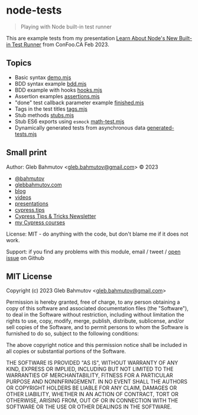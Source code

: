 # node-tests

> Playing with Node built-in test runner

This are example tests from my presentation [Learn About Node's New Built-in Test Runner]() from ConFoo.CA Feb 2023.

## Topics

- Basic syntax [demo.mjs](./test/demo.mjs)
- BDD syntax example [bdd.mjs](./test/bdd.mjs)
- BDD example with hooks [hooks.mjs](./test/hooks.mjs)
- Assertion examples [assertions.mjs](./test/assertions.mjs)
- "done" test callback parameter example [finished.mjs](./test/finished.mjs)
- Tags in the test titles [tags.mjs](./test/tags.mjs)
- Stub methods [stubs.mjs](./test/stubs.mjs)
- Stub ES6 exports using `esmock` [math-test.mjs](./test/math-test.mjs)
- Dynamically generated tests from asynchronous data [generated-tests.mjs](./test/generated-tests.mjs)

## Small print

Author: Gleb Bahmutov &lt;gleb.bahmutov@gmail.com&gt; &copy; 2023

- [@bahmutov](https://twitter.com/bahmutov)
- [glebbahmutov.com](https://glebbahmutov.com)
- [blog](https://glebbahmutov.com/blog)
- [videos](https://www.youtube.com/glebbahmutov)
- [presentations](https://slides.com/bahmutov)
- [cypress.tips](https://cypress.tips)
- [Cypress Tips & Tricks Newsletter](https://cypresstips.substack.com/)
- [my Cypress courses](https://cypress.tips/courses)

License: MIT - do anything with the code, but don't blame me if it does not work.

Support: if you find any problems with this module, email / tweet /
[open issue](https://github.com/bahmutov/node-tests/issues) on Github

## MIT License

Copyright (c) 2023 Gleb Bahmutov &lt;gleb.bahmutov@gmail.com&gt;

Permission is hereby granted, free of charge, to any person
obtaining a copy of this software and associated documentation
files (the "Software"), to deal in the Software without
restriction, including without limitation the rights to use,
copy, modify, merge, publish, distribute, sublicense, and/or sell
copies of the Software, and to permit persons to whom the
Software is furnished to do so, subject to the following
conditions:

The above copyright notice and this permission notice shall be
included in all copies or substantial portions of the Software.

THE SOFTWARE IS PROVIDED "AS IS", WITHOUT WARRANTY OF ANY KIND,
EXPRESS OR IMPLIED, INCLUDING BUT NOT LIMITED TO THE WARRANTIES
OF MERCHANTABILITY, FITNESS FOR A PARTICULAR PURPOSE AND
NONINFRINGEMENT. IN NO EVENT SHALL THE AUTHORS OR COPYRIGHT
HOLDERS BE LIABLE FOR ANY CLAIM, DAMAGES OR OTHER LIABILITY,
WHETHER IN AN ACTION OF CONTRACT, TORT OR OTHERWISE, ARISING
FROM, OUT OF OR IN CONNECTION WITH THE SOFTWARE OR THE USE OR
OTHER DEALINGS IN THE SOFTWARE.

